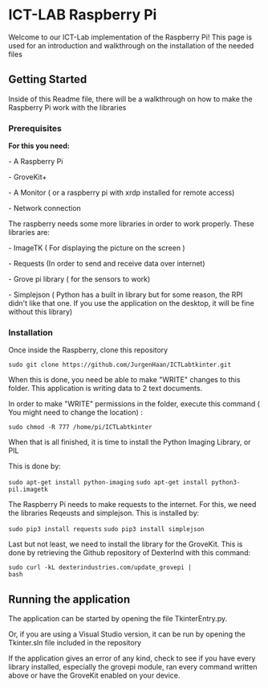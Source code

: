 <h1> ICT-LAB Raspberry Pi </h1>
<p>Welcome to our ICT-Lab implementation of the Raspberry Pi!
This page is used for an introduction and walkthrough on the installation of the needed files
</p>
<h2> Getting Started </h2>
<p>Inside of this Readme file, there will be a walkthrough on how to make the Raspberry Pi work with the libraries</p>

<h3>Prerequisites</h3>
<p><b>For this you need:</b></p
<p>- A Raspberry Pi</p>
<p>- GroveKit+</p>
<p>- A Monitor ( or a raspberry pi with xrdp installed for remote access)</p>
<p>- Network connection</p>

<p>The raspberry needs some more libraries in order to work properly. These libraries are:</p>
<p>- ImageTK ( For displaying the picture on the screen ) </p>
<p>- Requests (In order to send and receive data over internet)</p>
<p>- Grove pi library ( for the sensors to work)</p>
<p>- Simplejson ( Python has a built in library but for some reason, the RPI didn't like that one. If you use the application on the desktop, it will be fine without this library)</p>

<h3>Installation</h3

<p>Once inside the Raspberry, clone this repository</p>
<code>sudo git clone https://github.com/JurgenHaan/ICTLabtkinter.git</code>

<p>When this is done, you need be able to make "WRITE" changes to this folder. This application is writing data to 2 text documents.</p>
<p>In order to make "WRITE" permissions in the folder, execute this command ( You might need to change the location) :</p>
<code>sudo chmod -R 777 /home/pi/ICTLabtkinter</code>

<p>When that is all finished, it is time to install the Python Imaging Library, or PIL</p>
<p>This is done by:</p>
<code>sudo apt-get install python-imaging</code>
<code>sudo apt-get install python3-pil.imagetk</code>

<p>The Raspberry Pi needs to make requests to the internet. For this, we need the libraries Reqeusts and simplejson. This is installed by:</p>
<code>sudo pip3 install requests</code>
<code>sudo pip3 install simplejson</code>

<p>Last but not least, we need to install the library for the GroveKit. This is done by retrieving the Github repository of DexterInd with this command:</p>


<code>sudo curl -kL dexterindustries.com/update_grovepi | bash</code>

<h2> Running the application </h2>
<p>The application can be started by opening the file TkinterEntry.py.</p>
<p>Or, if you are using a Visual Studio version, it can be run by opening the Tkinter.sln file included in the repository</p>
<p>If the application gives an error of any kind, check to see if you have every library installed, especially the grovepi module, ran every command written above or have the GroveKit enabled on your device.</p>
